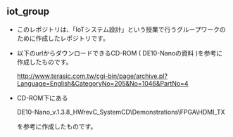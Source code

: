 ## iot_group

* このレポジトリは、「IoTシステム設計」という授業で行うグループワークのために作成したレポジトリです。

* 以下のurlからダウンロードできるCD-ROM ( DE10-Nanoの資料 )を参考に作成したものです。
    
    http://www.terasic.com.tw/cgi-bin/page/archive.pl?Language=English&CategoryNo=205&No=1046&PartNo=4

* CD-ROM下にある

    DE10-Nano_v.1.3.8_HWrevC_SystemCD\Demonstrations\FPGA\HDMI_TX
    
    を参考に作成したものです。